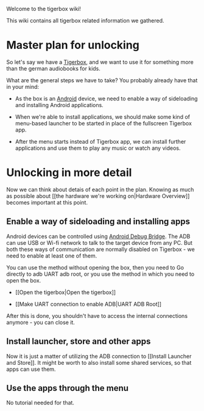 Welcome to the tigerbox wiki!

This wiki contains all tigerbox related information we gathered.

# Master plan for unlocking

So let's say we have a [Tigerbox](https://tiger.media/tigerbox-touch/), and we
want to use it for something more than the german audiobooks for kids.

What are the general steps we have to take? You probably already have that in your mind:

* As the box is an [Android](https://en.wikipedia.org/wiki/Android_(operating_system))
 device, we need to enable a way of sideloading and installing Android applications.

* When we're able to install applications, we should make some kind of menu-based launcher
 to be started in place of the fullscreen Tigerbox app.

* After the menu starts instead of Tigerbox app, we can install further applications and use
 them to play any music or watch any videos.

# Unlocking in more detail

Now we can think about detais of each point in the plan. Knowing as much as
possible about [[the hardware we're working on|Hardware Overview]] becomes
important at this point.

## Enable a way of sideloading and installing apps

Android devices can be controlled using [Android Debug Bridge](https://developer.android.com/studio/command-line/adb).
The ADB can use USB or Wi-fi network to talk to the target device from any PC.
But both these ways of communication are normally disabled on Tigerbox - we
need to enable at least one of them.

You can use the method without opening the box, then you need to Go directly to adb UART adb root, or you use the method in which you need to open the box.

* [[Open the tigerbox|Open the tigerbox]]

* [[Make UART connection to enable ADB|UART ADB Root]]

After this is done, you shouldn't have to access the internal connections
anymore - you can close it.

## Install launcher, store and other apps

Now it is just a matter of utilizing the ADB connection to [[Install Launcher and Store]].
It might be worth to also install some shared services, so that apps can use
them.

## Use the apps through the menu

No tutorial needed for that.
